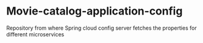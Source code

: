 # Movie-catalog-application-config
Repository from where Spring cloud config server fetches the properties for different microservices
